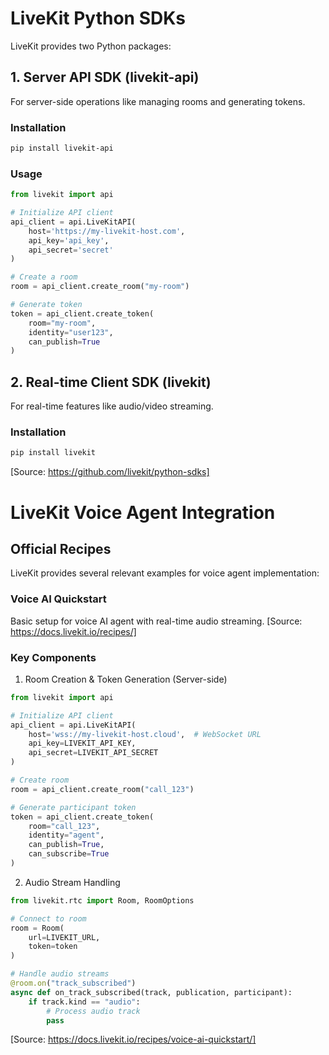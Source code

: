 # LiveKit Python SDKs

LiveKit provides two Python packages:

## 1. Server API SDK (livekit-api)
For server-side operations like managing rooms and generating tokens.

### Installation
```bash
pip install livekit-api
```

### Usage
```python
from livekit import api

# Initialize API client
api_client = api.LiveKitAPI(
    host='https://my-livekit-host.com',
    api_key='api_key',
    api_secret='secret'
)

# Create a room
room = api_client.create_room("my-room")

# Generate token
token = api_client.create_token(
    room="my-room",
    identity="user123",
    can_publish=True
)
```

## 2. Real-time Client SDK (livekit)
For real-time features like audio/video streaming.

### Installation
```bash
pip install livekit
```

[Source: https://github.com/livekit/python-sdks]

# LiveKit Voice Agent Integration

## Official Recipes
LiveKit provides several relevant examples for voice agent implementation:

### Voice AI Quickstart
Basic setup for voice AI agent with real-time audio streaming.
[Source: https://docs.livekit.io/recipes/]

### Key Components
1. Room Creation & Token Generation (Server-side)
```python
from livekit import api

# Initialize API client
api_client = api.LiveKitAPI(
    host='wss://my-livekit-host.cloud',  # WebSocket URL
    api_key=LIVEKIT_API_KEY,
    api_secret=LIVEKIT_API_SECRET
)

# Create room
room = api_client.create_room("call_123")

# Generate participant token
token = api_client.create_token(
    room="call_123",
    identity="agent",
    can_publish=True,
    can_subscribe=True
)
```

2. Audio Stream Handling
```python
from livekit.rtc import Room, RoomOptions

# Connect to room
room = Room(
    url=LIVEKIT_URL,
    token=token
)

# Handle audio streams
@room.on("track_subscribed")
async def on_track_subscribed(track, publication, participant):
    if track.kind == "audio":
        # Process audio track
        pass
```

[Source: https://docs.livekit.io/recipes/voice-ai-quickstart/] 